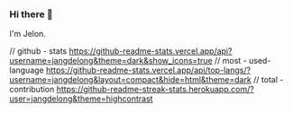 ### Hi there 👋

<!--
**jangdelong/jangdelong** is a ✨ _special_ ✨ repository because its `README.md` (this file) appears on your GitHub profile.

Here are some ideas to get you started:

- 🔭 I’m currently working on ...
- 🌱 I’m currently learning ...
- 👯 I’m looking to collaborate on ...
- 🤔 I’m looking for help with ...
- 💬 Ask me about ...
- 📫 How to reach me: ...
- 😄 Pronouns: ...
- ⚡ Fun fact: ...
-->

I'm Jelon.

// github - stats
https://github-readme-stats.vercel.app/api?username=jangdelong&theme=dark&show_icons=true
// most - used-language
https://github-readme-stats.vercel.app/api/top-langs/?username=jangdelong&layout=compact&hide=html&theme=dark
// total - contribution
https://github-readme-streak-stats.herokuapp.com/?user=jangdelong&theme=highcontrast

